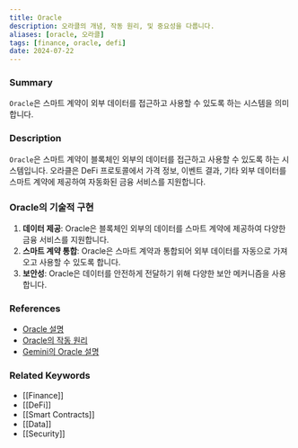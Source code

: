 ```yaml
---
title: Oracle
description: 오라클의 개념, 작동 원리, 및 중요성을 다룹니다.
aliases: [oracle, 오라클]
tags: [finance, oracle, defi]
date: 2024-07-22
---
```

### Summary

`Oracle`은 스마트 계약이 외부 데이터를 접근하고 사용할 수 있도록 하는 시스템을 의미합니다.

### Description

`Oracle`은 스마트 계약이 블록체인 외부의 데이터를 접근하고 사용할 수 있도록 하는 시스템입니다. 오라클은 DeFi 프로토콜에서 가격 정보, 이벤트 결과, 기타 외부 데이터를 스마트 계약에 제공하여 자동화된 금융 서비스를 지원합니다.

### Oracle의 기술적 구현

1. **데이터 제공**: Oracle은 블록체인 외부의 데이터를 스마트 계약에 제공하여 다양한 금융 서비스를 지원합니다.
2. **스마트 계약 통합**: Oracle은 스마트 계약과 통합되어 외부 데이터를 자동으로 가져오고 사용할 수 있도록 합니다.
3. **보안성**: Oracle은 데이터를 안전하게 전달하기 위해 다양한 보안 메커니즘을 사용합니다.

### References

- [Oracle 설명](https://en.wikipedia.org/wiki/Blockchain_oracle)
- [Oracle의 작동 원리](https://www.investopedia.com/terms/o/oracle.asp)
- [Gemini의 Oracle 설명](https://www.gemini.com/cryptopedia/search?query=oracle)

### Related Keywords

- [[Finance]]
- [[DeFi]]
- [[Smart Contracts]]
- [[Data]]
- [[Security]]

